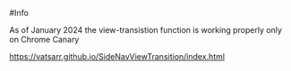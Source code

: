 #Info

As of January 2024 the view-transistion function is working properly only on Chrome Canary

<https://vatsarr.github.io/SideNavViewTransition/index.html>
